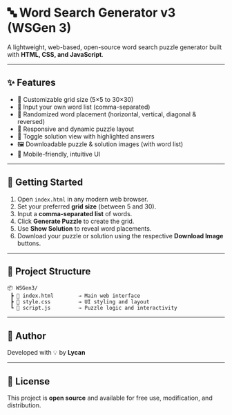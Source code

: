 # 🔤 Word Search Generator v3 (WSGen 3)

A lightweight, web-based, open-source word search puzzle generator built with **HTML, CSS, and JavaScript**.

---

## ✨ Features

* 🔧 Customizable grid size (5×5 to 30×30)
* 📝 Input your own word list (comma-separated)
* 🔀 Randomized word placement (horizontal, vertical, diagonal & reversed)
* 📐 Responsive and dynamic puzzle layout
* 👀 Toggle solution view with highlighted answers
* 🖼️ Downloadable puzzle & solution images (with word list)
* 📱 Mobile-friendly, intuitive UI

---

## 🚀 Getting Started

1. Open `index.html` in any modern web browser.
2. Set your preferred **grid size** (between 5 and 30).
3. Input a **comma-separated list** of words.
4. Click **Generate Puzzle** to create the grid.
5. Use **Show Solution** to reveal word placements.
6. Download your puzzle or solution using the respective **Download Image** buttons.

---

## 📁 Project Structure

```
📦 WSGen3/
 ┣ 📄 index.html        → Main web interface
 ┣ 📄 style.css         → UI styling and layout
 ┗ 📄 script.js         → Puzzle logic and interactivity
```

---

## 👤 Author

Developed with 💡 by **Lycan**

---

## 📄 License

This project is **open source** and available for free use, modification, and distribution.
